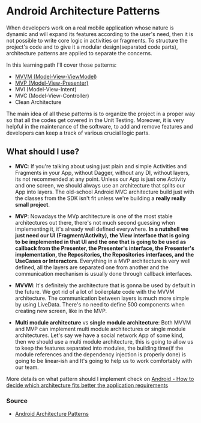# Android Architecture Patterns
When developers work on a real mobile application whose nature is dynamic and will expand its
features according to the user's need, then it is not possible to write core logic in activities
or fragments. To structure the project's code and to give it a modular design(separated code parts),
architecture patterns are applied to separate the concerns.

In this learning path I'll cover those patterns:
* [MVVM (Model-View-ViewModel)](MVVM)
* [MVP (Model-View-Presenter)](MVP)
* MVI (Model-View-Intent)
* MVC (Model-View-Controller)
* Clean Architecture

The main idea of all these patterns is to organize the project in a proper way so that all the codes
get covered in the Unit Testing. Moreover, it is very helpful in the maintenance of the software,
to add and remove features and developers can keep a track of various crucial logic parts.

## What should I use?
* **MVC**: If you're talking about using just plain and simple Activities and Fragments in your App,
    without Dagger, without any DI, without layers, its not recommended at any point. Unless our App
    is just one Activity and one screen, we should always use an architecture that splits our App
    into layers. The old-school Android MVC architecture build just with the classes from the SDK
    isn't fit unless we're building a **really really small project**.


* **MVP**: Nowadays the MVp architecture is one of the most stable architectures out there, there's
    not much second guessing when implementing it, it's already well defined everywhere. **In a nutshell
    we just need our UI (Fragment/Activity), the View interface that is going to be implemented in
    that UI and the one that is going to be used as callback from the Presenter, the Presenter's
    interface, the Presenter's implementation, the Repositories, the Repositories interfaces, and
    the UseCases or Interactors**. Everything in a MVP architecture is very well defined, all the layers
    are separated one from another and the communication mechanism is usually done through callback
    interfaces.


* **MVVM**: It's definitely the architecture that is gonna be used by default in the future. We got
    rid of a lot of boilerplate code with the MVVM architecture. The communication between layers
    is much more simple by using LiveData. There's no need to define 500 components when creating
    new screen, like in the MVP.


* **Multi module architecture** vs **single module architecture**: Both MVVM and MVP can implement
    multi module architectures or single module architectures. Let's say we have a social network
    App of some kind, then we should use a multi module architecture, this is going to allow us to 
    keep the features separated into modules, the building time(if the module references and the
    dependency injection is properly done) is going to be linear-ish and It's going to help us to 
    work comfortably with our team.

More details on what pattern should I implement check on
[Android - How to decide which architecture fits better the application requirements](https://stackoverflow.com/questions/51224607/android-how-to-decide-which-architecture-fits-better-the-application-requireme)

### Source
* [Android Architecture Patterns](https://www.geeksforgeeks.org/android-architecture-patterns/)